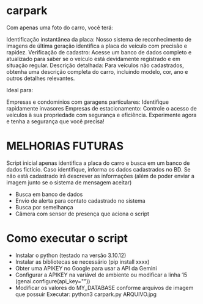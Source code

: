 # carpark
Com apenas uma foto do carro, você terá:

Identificação instantânea da placa: Nosso sistema de reconhecimento de imagens de última geração identifica a placa do veículo com precisão e rapidez.
Verificação de cadastro: Acesse um banco de dados completo e atualizado para saber se o veículo está devidamente registrado e em situação regular.
Descrição detalhada: Para veículos não cadastrados, obtenha uma descrição completa do carro, incluindo modelo, cor, ano e outros detalhes relevantes.

Ideal para:

Empresas e condomínios com garagens particulares: Identifique rapidamente invasores
Empresas de estacionamento: Controle o acesso de veículos à sua propriedade com segurança e eficiência.
Experimente agora e tenha a segurança que você precisa!

# MELHORIAS FUTURAS

Script inicial apenas identifica a placa do carro e busca em um banco de dados fictício. Caso identifique, informa os dados cadastrados no BD. Se não está cadastrado irá descrever as informações (além de poder enviar a imagem junto se o sistema de mensagem aceitar)

- Busca em banco de dados
- Envio de alerta para contato cadastrado no sistema
- Busca por semelhança
- Câmera com sensor de presença que aciona o script

# Como executar o script

- Instalar o python (testado na versão 3.10.12)
- Instalar as bibliotecas se necessário (pip install xxxx)
- Obter uma APIKEY no Google para usar a API da Gemini
- Configurar a APIKEY na variável de ambiente ou modificar a linha 15 (genai.configure(api_key=""))
- Modificar os valores do MY_DATABASE conforme arquivos de imagem que possuir
  Executar: python3 carpark.py ARQUIVO.jpg
